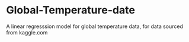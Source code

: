 # Global-Temperature-date
A linear regresssion model for global temperature data, for data sourced from kaggle.com
